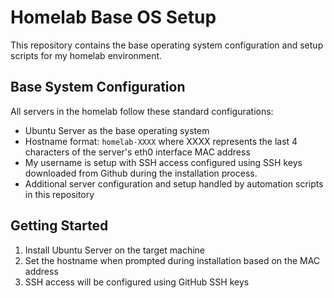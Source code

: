# Homelab Base OS Setup

This repository contains the base operating system configuration and setup scripts for my homelab environment.

## Base System Configuration

All servers in the homelab follow these standard configurations:

- Ubuntu Server as the base operating system
- Hostname format: `homelab-XXXX` where XXXX represents the last 4 characters of the server's eth0 interface MAC address
- My username is setup with SSH access configured using SSH keys downloaded from Github during the installation process.
- Additional server configuration and setup handled by automation scripts in this repository

## Getting Started

1. Install Ubuntu Server on the target machine
2. Set the hostname when prompted during installation based on the MAC address
3. SSH access will be configured using GitHub SSH keys

